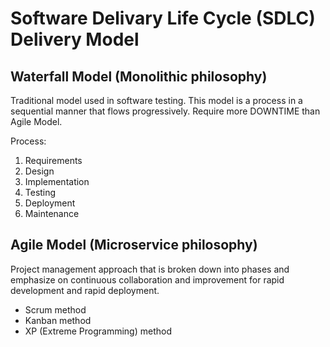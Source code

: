 # Software Delivary Life Cycle (SDLC) Delivery Model
## Waterfall Model (Monolithic philosophy)
Traditional model used in software testing. This model is a process in a sequential manner that flows progressively. Require more DOWNTIME than Agile Model.

Process:
1. Requirements
2. Design
3. Implementation
4. Testing
5. Deployment
6. Maintenance

## Agile Model (Microservice philosophy)
Project management approach that is broken down into phases and emphasize on continuous collaboration and improvement for rapid development and rapid deployment.

- Scrum method
- Kanban method
- XP (Extreme Programming) method
